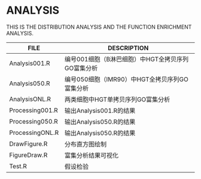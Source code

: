 # ANALYSIS

THIS IS THE DISTRIBUTION ANALYSIS AND THE FUNCTION ENRICHMENT ANALYSIS.

|FILE|DESCRIPTION|
|----|------------|
|Analysis001.R| 编号001细胞（B淋巴细胞）中HGT全拷贝序列GO富集分析|
|Analysis050.R| 编号050细胞（IMR90）中HGT全拷贝序列GO富集分析|
|AnalysisONL.R| 两类细胞中HGT单拷贝序列GO富集分析 |
|Processing001.R| 输出Analysis001.R的结果 |
|Processing050.R| 输出Analysis050.R的结果 |
|ProcessingONL.R| 输出Analysis050.R的结果 |
|DrawFigure.R| 分布直方图绘制 |
|FigureDraw.R | 富集分析结果可视化 |
|Test.R| 假设检验 |
